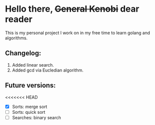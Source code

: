 # Hello there, ~~General Kenobi~~ dear reader
This is my personal project I work on in my free time
to learn golang and algorithms.

## Changelog:
1. Added linear search.
2. Added gcd via Eucledian algorithm.

## Future versions:
<<<<<<< HEAD
- [x] Sorts: merge sort
- [ ] Sorts: quick sort
- [ ] Searches: binary search
